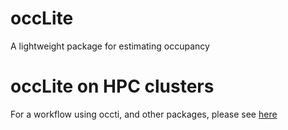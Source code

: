 # occLite
A lightweight package for estimating occupancy

# occLite on HPC clusters
For a workflow using occti, and other packages, please see [here]("https://github.com/DylanCarbone/JASMIN_scripts_preparation/tree/master/occti_approach")